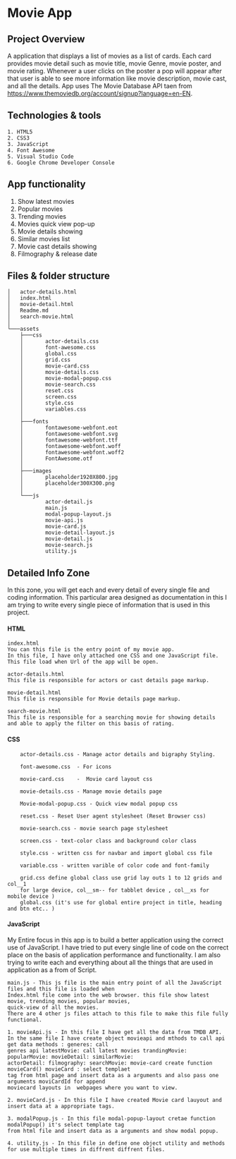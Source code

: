 # Movie App

## Project Overview
A application that displays a list of movies as a list of cards. Each card provides movie detail such as movie title, movie Genre, movie poster, and movie rating. Whenever a user clicks on the poster a pop will appear after that user is able to see more information like movie description, movie cast, and all the details. App uses The Movie Database API taen from https://www.themoviedb.org/account/signup?language=en-EN.

## Technologies & tools 
    1. HTML5
    2. CSS3
    3. JavaScript
    4. Font Awesome
    5. Visual Studio Code
    6. Google Chrome Developer Console
    
 ## App functionality
1. Show latest movies
2. Popular movies
3. Trending movies
4. Movies quick view pop-up
5. Movie details showing
6. Similar movies list
7. Movie cast details showing
8. Filmography & release date

## Files & folder structure
    │   actor-details.html
    │   index.html
    │   movie-detail.html
    │   Readme.md
    │   search-movie.html
    │
    └───assets
        ├───css
        │       actor-details.css
        │       font-awesome.css
        │       global.css
        │       grid.css
        │       movie-card.css
        │       movie-details.css
        │       movie-modal-popup.css
        │       movie-search.css
        │       reset.css
        │       screen.css
        │       style.css
        │       variables.css
        │
        ├───fonts
        │       fontawesome-webfont.eot
        │       fontawesome-webfont.svg
        │       fontawesome-webfont.ttf
        │       fontawesome-webfont.woff
        │       fontawesome-webfont.woff2
        │       FontAwesome.otf
        │
        ├───images
        │       placeholder1920X800.jpg
        │       placeholder300X300.png
        │
        └───js
                actor-detail.js
                main.js
                modal-popup-layout.js
                movie-api.js
                movie-card.js
                movie-detail-layout.js
                movie-detail.js
                movie-search.js
                utility.js
                
## Detailed Info Zone
In this zone, you will get each and every detail of every single file and coding information. This particular area designed as documentation in this I am trying to write every single piece of information that is used in this project.
#### HTML
    index.html 
    You can this file is the entry point of my movie app. 
    In this file, I have only attached one CSS and one JavaScript file.     
    This file load when Url of the app will be open.
    
    actor-details.html 
    This file is responsible for actors or cast details page markup.
    
    movie-detail.html
    This file is responsible for Movie details page markup.
    
    search-movie.html
    This file is responsible for a searching movie for showing details 
    and able to apply the filter on this basis of rating.

#### CSS

        actor-details.css - Manage actor details and bigraphy Styling.
        
        font-awesome.css  - For icons
        
        movie-card.css    -  Movie card layout css
        
        movie-details.css - Manage movie details page
        
        Movie-modal-popup.css - Quick view modal popup css
        
        reset.css - Reset User agent stylesheet (Reset Browser css)
        
        movie-search.css - movie search page stylesheet
        
        screen.css - text-color class and background color class
        
        style.css - written css for navbar and import global css file
        
        variable.css - written varible of color code and font-family
        
        grid.css define global class use grid lay outs 1 to 12 grids and col__1 
        for large device, col__sm-- for tabblet device , col__xs for mobile device )
        global.css (it's use for global entire project in title, heading and btn etc.. )

#### JavaScript

My Entire focus in this app is to build a better application using the correct use of JavaScript. I have tried to put every single line of code on the correct place on the basis of application performance and functionality. I am also trying to write each and everything about all the things that are used in application as a from of Script.

    main.js - This js file is the main entry point of all the JavaScript files and this file is loaded when
    Index.html file come into the web browser. this file show latest movie, trending movies, popular movies, 
    quick-view of all the movies.
    There are 4 other js files attach to this file to make this file fully functional. 
    
    1. movieApi.js - In this file I have get all the data from TMDB API. 
    In the same file I have create object movieapi and mthods to call api get data methods : generes: call 
    genres api latestMovie: call latest movies trandingMovie: popularMovie: movieDetail: similarMovie: 
    actorDetail: filmography: searchMovie: movie-card create function movieCard() movieCard : select templaet
    tag from html page and insert data as a arguments and also pass one arguments moviCardId for append 
    moviecard layouts in  webpages where you want to view.
    
    2. movieCard.js - In this file I have created Movie card lauyout and insert data at a appropriate tags.
    
    3. modalPopup.js - In this file modal-popup-layout cretae function modalPopup() it's select template tag
    from html file and insert data as a arguments and show modal popup.
    
    4. utility.js - In this file in define one object utility and methods for use multiple times in diffrent diffrent files.
    
    





        
